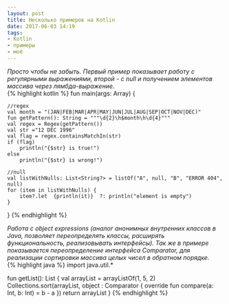 ```yaml
---
layout: post
title: Несколько примеров на Kotlin
date: 2017-06-03 14:19
tags:
- Kotlin
- примеры
- моё
---
```

*Просто чтобы не забыть. Первый пример показывает работу с регулярными выражениями, второй - с null и получением элементов массива через лямбда-выражение.*
<br>
{% highlight kotlin %}
fun main(args: Array<String>) {
    
    //regex
    val month = "(JAN|FEB|MAR|APR|MAY|JUN|JUL|AUG|SEP|OCT|NOV|DEC)"
	fun getPattern(): String = """\d{2}\h$month\h\d{4}"""
    val regex = Regex(getPattern())
    val str ="12 DEC 1996"
    val flag = regex.containsMatchIn(str)
    if (flag)
    	println("{$str} is true!")
    else
    	println("{$str} is wrong!")
    
    //null
    val listWithNulls: List<String?> = listOf("A", null, "B", "ERROR 404", null)
	for (item in listWithNulls) {
     	item?.let  {println(it)}  ?: println("element is empty") 
	}
}
{% endhighlight %}

*Работа с object expressions (аналог анонимных внутренних классов в Java, позволяет переопределять классы, расширять функциональность, реализовывать интерфейсы). Так же в примере показывается переопределение интерфейса Comparator, для реализации сортировки массива целых чисел в обратном порядке.* 
<br>
{% highlight java %}
import java.util.*

fun getList(): List<Int> {
    val arrayList = arrayListOf(1, 5, 2)
    Collections.sort(arrayList, object : Comparator<Int> {
        override fun compare(a: Int, b: Int) = b - a
    })
    return arrayList
}
{% endhighlight %}


